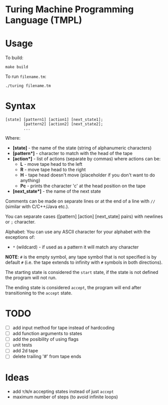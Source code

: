 # Turing Machine Programming Language (TMPL)

# Usage

To build:
```
make build
```

To run `filename.tm`:
```
./turing filename.tm
```

# Syntax
```
[state] [pattern1] [action1] [next_state1];
        [pattern2] [action2] [next_state2];
        ...
```

Where:
- **[state]** - the name of the state (string of alphanumeric characters)
- **[pattern\*]** - character to match with the head of the tape
- **[action\*]** - list of actions (separate by commas) where actions can be:
	- **L** - move tape head to the left
	- **R** - move tape head to the right
	- **H** - tape head doesn't move (placeholder if you don't want to do anything)
	- **Pc** - prints the character 'c' at the head position on the tape
- **[next_state\*]** - the name of the next state 

Comments can be made on separate lines or at the end of a line with `//` (similar with C/C++/Java etc.).

You can separate cases ([pattern] [action] [next_state] pairs) with newlines or `;` character.

Alphabet: You can use any ASCII character for your alphabet with the exceptions of:
- `*` (wildcard) - if used as a pattern it will match any character

**NOTE**: `#` is the empty symbol, any tape symbol that is not specified is by default `#` (i.e. the tape extends to infinity with `#` symbols in both directions).

The starting state is considered the `start` state, if the state is not defined the program will not run.

The ending state is considered `accept`, the program will end after transitioning to the `accept` state.

# TODO
- [ ] add input method for tape instead of hardcoding
- [ ] add function arguments to states
- [ ] add the posibility of using flags
- [ ] unit tests
- [ ] add 2d tape
- [ ] delete trailing '#' from tape ends

# Ideas
- add `Y`/`N`/`H` accepting states instead of just `accept`
- maximum number of steps (to avoid infinite loops)

